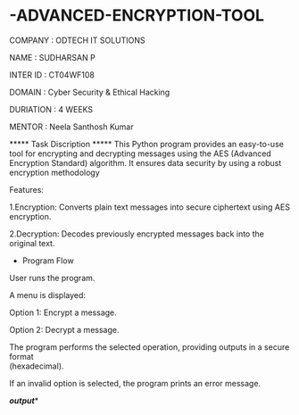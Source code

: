 # -ADVANCED-ENCRYPTION-TOOL


COMPANY : ODTECH IT SOLUTIONS

NAME : SUDHARSAN P

INTER ID : CT04WF108

DOMAIN : Cyber Security & Ethical Hacking

DURIATION : 4 WEEKS

MENTOR : Neela Santhosh Kumar

***** Task Discription *****
This Python program provides an easy-to-use tool for encrypting and decrypting messages using the AES (Advanced Encryption Standard) algorithm.
It ensures data security by using a robust encryption methodology

Features:

1.Encryption: Converts plain text messages into secure ciphertext using AES encryption.

2.Decryption: Decodes previously encrypted messages back into the original text.

* Program Flow

User runs the program.

A menu is displayed:

  Option 1: Encrypt a message.

  Option 2: Decrypt a message.

  The program performs the selected operation, providing outputs in a secure format       
  (hexadecimal).

  If an invalid option is selected, the program prints an error message.

***output****
